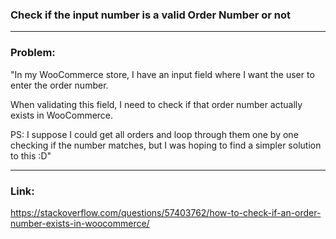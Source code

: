 ### Check if the input number is a valid Order Number or not

---

### Problem: 

"In my WooCommerce store, I have an input field where I want the user to enter the order number. 

When validating this field, I need to check if that order number actually exists in WooCommerce.

PS: I suppose I could get all orders and loop through them one by one checking if the number matches, but I was hoping to find a simpler solution to this :D"

---

### Link: 
https://stackoverflow.com/questions/57403762/how-to-check-if-an-order-number-exists-in-woocommerce/
